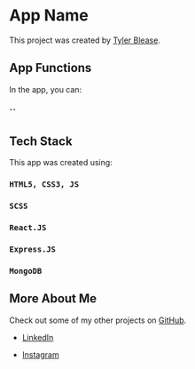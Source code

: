 # App Name

This project was created by [Tyler Blease](https://www.linkedin.com/in/tyler-blease/).

## App Functions

In the app, you can:

### ``

## Tech Stack

This app was created using:

### `HTML5, CSS3, JS`

### `SCSS`

### `React.JS`

### `Express.JS`

### `MongoDB`

## More About Me

Check out some of my other projects on [GitHub](https://github.com/).

- [LinkedIn](https://www.linkedin.com/in/)

- [Instagram](https://www.instagram.com/)
